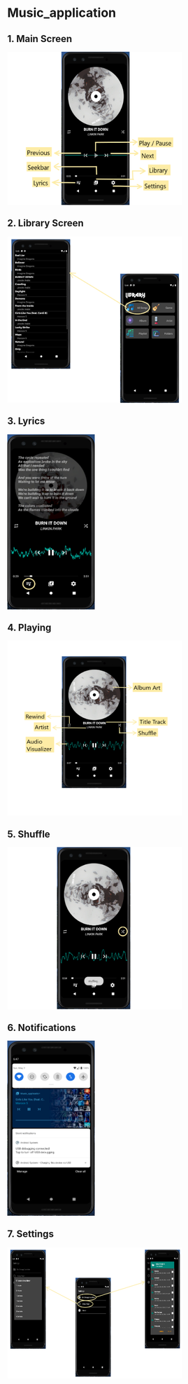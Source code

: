 # Music_application

## 1. Main Screen
<img src = "https://github.com/Prathamesh0606/Music_application/blob/master/pics/Main_Screen.png" align = "center" width="400" height="350">

## 2. Library Screen
<img src = "https://github.com/Prathamesh0606/Music_application/blob/master/pics/Library_Screen_Edited.png" align = "center" width="400" height="380">

## 3. Lyrics
<img src = "https://github.com/Prathamesh0606/Music_application/blob/master/pics/Main_Screen_Lyrics.png" align = "center" width="200" height="400">

## 4. Playing
<img src = "https://github.com/Prathamesh0606/Music_application/blob/master/pics/Main_Screen_Playing.png" align = "center" width="400" height="400">

## 5. Shuffle
<img src = "https://github.com/Prathamesh0606/Music_application/blob/master/pics/Main_Screen_Shuffle.png" align = "center" width="400" height="370">

## 6. Notifications
<img src = "https://github.com/Prathamesh0606/Music_application/blob/master/pics/Notifications.png" align = "center" width="200" height="400">

## 7. Settings
<img src = "https://github.com/Prathamesh0606/Music_application/blob/master/pics/Settings_Edited.png" align = "center" width="400" height="300">

